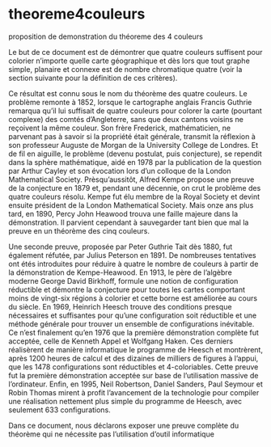 # theoreme4couleurs
proposition de demonstration du théoreme des 4 couleurs



Le but de ce document est de démontrer que quatre couleurs suffisent pour colorier n’importe quelle carte géographique
et dès lors que tout graphe simple, planaire et connexe est de nombre chromatique quatre (voir la section suivante pour
la définition de ces critères). 

Ce résultat est connu sous le nom du théorème des quatre couleurs.
Le problème remonte à 1852, lorsque le cartographe anglais Francis Guthrie remarqua qu’il lui suffisait de quatre couleurs
pour colorer la carte (pourtant complexe) des comtés d’Angleterre, sans que deux cantons voisins ne reçoivent la même
couleur. Son frère Frederick, mathématicien, ne parvenant pas à savoir si la propriété était générale, transmit la réflexion
à son professeur Auguste de Morgan de la University College de Londres. Et de fil en aiguille, le problème (devenu postulat,
puis conjecture), se rependit dans la sphère mathématique, aidé en 1978 par la publication de la question par Arthur Cayley
et son évocation lors d’un colloque de la London Mathematical Society. Prèsqu’aussitôt, Alfred Kempe propose une preuve de
la conjecture en 1879 et, pendant une décennie, on crut le problème des quatre couleurs résolu. Kempe fut élu membre de la
Royal Society et devint ensuite président de la London Mathematical Society. Mais onze ans plus tard, en 1890, Percy John
Heawood trouva une faille majeure dans la démonstration. Il parvient cependant à sauvegarder tant bien que mal la preuve en
un théorème des cinq couleurs.

Une seconde preuve, proposée par Peter Guthrie Tait dès 1880, fut également réfutée, par Julius Peterson en 1891.
De nombreuses tentatives ont étés introduites pour réduire à quatre le nombre de couleurs à partir de la démonstration de
Kempe-Heawood. En 1913, le père de l’algèbre moderne George David Birkhoff, formule une notion de configuration réductible et
démontre la conjecture pour toutes les cartes comportant moins de vingt-six régions à colorier et cette borne est améliorée
au cours du siècle. En 1969, Heinrich Heesch trouve des conditions presque nécessaires et suffisantes pour qu’une configuration
soit réductible et une méthode générale pour trouver un ensemble de configurations inévitable.
Ce n’est finalement qu’en 1976 que la première démonstration complète fut acceptée, celle de Kenneth Appel et Wolfgang Haken.
Ces derniers réalisèrent de manière informatique le programme de Heesch et montrèrent, après 1200 heures de calcul et des
dizaines de milliers de figures à l’appui, que les 1478 configurations sont réductibles et 4-coloriables. 
Cette preuve fut la première démonstration acceptée sur base de l’utilisation massive de l’ordinateur. 
Enfin, en 1995, Neil Robertson, Daniel Sanders, Paul Seymour et Robin Thomas mirent à profit l’avancement de la technologie pour
compiler une réalisation nettement plus simple du programme de Heesch, avec seulement 633 configurations.

Dans ce document, nous déclarons exposer une preuve complète du théorème qui ne nécessite pas l’utilisation d’outil informatique
